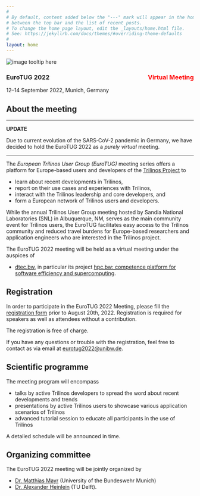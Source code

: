 ```yaml
---
#
# By default, content added below the "---" mark will appear in the home page
# between the top bar and the list of recent posts.
# To change the home page layout, edit the _layouts/home.html file.
# See: https://jekyllrb.com/docs/themes/#overriding-theme-defaults
#
layout: home
---
```


<div class="container">
  <img class="cropped-image none-image" src="https://images.unsplash.com/photo-1599982890963-3aabd60064d2?ixlib=rb-1.2.1&ixid=MnwxMjA3fDB8MHxwaG90by1wYWdlfHx8fGVufDB8fHx8&auto=format&fit=crop&w=1674&q=80" alt="image tooltip here"/>
  <div class="text-block">
    <h3>EuroTUG 2022 <span style="color:red;float:right">Virtual Meeting</span></h3>
    <p>12–14 September 2022, Munich, Germany</p>
  </div>
</div>

## About the meeting

---
**UPDATE**

Due to current evolution of the SARS‑CoV‑2 pandemic in Germany,
we have decided to hold the EuroTUG 2022 as a _purely virtual_ meeting.

---

The _European Trilinos User Group (EuroTUG)_ meeting series offers a platform for Europe-based users and developers
of the [Trilinos Project](https://trilinos.github.io) to

- learn about recent developments in Trilinos,
- report on their use cases and experiences with Trilinos,
- interact with the Trilinos leadership and core developers, and
- form a European network of Trilinos users and developers.

While the annual Trilinos User Group meeting hosted by Sandia National Laboratories (SNL) in Albuquerque, NM,
serves as the main community event for Trilinos users,
the EuroTUG facilitates easy access to the Trilinos community and reduced travel burdens for Europe-based researchers and application engineers
who are interested in the Trilinos project.

The EuroTUG 2022 meeting will be held as a virtual meeting under the auspices of

- [dtec.bw](https://dtecbw.de), in particular its project [hpc.bw: competence platform for software efficiency and supercomputing](https://dtecbw.de/home/forschung/hsu/projekt-hpcbw/projekt-hpcbw).

## Registration

In order to participate in the EuroTUG 2022 Meeting, please fill the [registration form](https://docs.google.com/forms/d/e/1FAIpQLSeu8_LW_ijZU45qvH6boORGQifOXuylcy4J_DU6WSWg7ijvNw/viewform?usp=sf_link)  prior to August 20th, 2022. Registration is required for speakers as well as attendees without a contribution.

The registration is free of charge.

If you have any questions or trouble with the registration, feel free to contact as via email at [eurotug2022@unibw.de](mailto:eurotug2022@unibw.de).

## Scientific programme

The meeting program will encompass

- talks by active Trilinos developers to spread the word about recent developments and trends
- presentations by active Trilinos users to showcase various application scenarios of Trilinos
- advanced tutorial session to educate all participants in the use of Trilinos

A detailed schedule will be announced in time.

## Organizing committee

The EuroTUG 2022 meeting will be jointly organized by

- [Dr. Matthias Mayr](https://mayrmt.github.io) (University of the Bundeswehr Munich)
- [Dr. Alexander Heinlein](https://searhein.github.io) (TU Delft).

